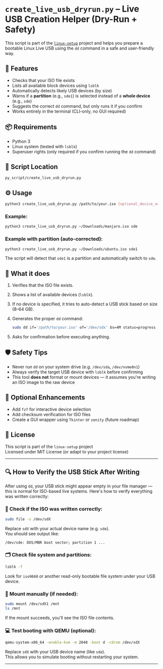 # `create_live_usb_dryrun.py` – Live USB Creation Helper (Dry-Run + Safety)

This script is part of the [`linux-setup`](https://github.com/yourname/linux-setup) project and helps you prepare a
bootable Linux Live USB using the `dd` command in a safe and user-friendly way.

## 🚀 Features

- Checks that your ISO file exists
- Lists all available block devices using `lsblk`
- Automatically detects likely USB devices (by size)
- Warns if a **partition** (e.g., `sde1`) is selected instead of a **whole device** (e.g., `sde`)
- Suggests the correct `dd` command, but only runs it if you confirm
- Works entirely in the terminal (CLI-only, no GUI required)

## 📦 Requirements

- Python 3
- Linux system (tested with `lsblk`)
- Superuser rights (only required if you confirm running the `dd` command)

## 📁 Script Location

```text
py_script/create_live_usb_dryrun.py
```

## ⚙️ Usage

```bash
python3 create_live_usb_dryrun.py /path/to/your.iso [optional_device_name]
```

### Example:

```bash
python3 create_live_usb_dryrun.py ~/Downloads/manjaro.iso sde
```

### Example with partition (auto-corrected):

```bash
python3 create_live_usb_dryrun.py ~/Downloads/ubuntu.iso sde1
```

The script will detect that `sde1` is a partition and automatically switch to `sde`.

## 🧪 What it does

1. Verifies that the ISO file exists.
2. Shows a list of available devices (`lsblk`).
3. If no device is specified, it tries to auto-detect a USB stick based on size (8–64 GB).
4. Generates the proper `dd` command:

   ```bash
   sudo dd if='/path/to/your.iso' of='/dev/sdx' bs=4M status=progress && sync
   ```

5. Asks for confirmation before executing anything.

## 🛡️ Safety Tips

- Never run `dd` on your system drive (e.g. `/dev/sda`, `/dev/nvme0n1`)
- Always verify the target USB device with `lsblk` before confirming
- This tool **does not** format or mount devices — it assumes you're writing an ISO image to the raw device

## 🧠 Optional Enhancements

- Add `fzf` for interactive device selection
- Add checksum verification for ISO files
- Create a GUI wrapper using `Tkinter` or `zenity` (future roadmap)

## 📜 License

This script is part of the `linux-setup` project  
Licensed under MIT License (or adapt to your project license)


---

## 🔍 How to Verify the USB Stick After Writing

After using `dd`, your USB stick might appear empty in your file manager — this is normal for ISO-based live systems.
Here's how to verify everything was written correctly:

### 🧪 Check if the ISO was written correctly:

```bash
sudo file -s /dev/sdX
```

Replace `sdX` with your actual device name (e.g. `sde`).  
You should see output like:

```
/dev/sde: DOS/MBR boot sector; partition 1 ...
```

### 🗂 Check file system and partitions:

```bash
lsblk -f
```

Look for `iso9660` or another read-only bootable file system under your USB device.

### 🔌 Mount manually (if needed):

```bash
sudo mount /dev/sdX1 /mnt
ls /mnt
```

If the mount succeeds, you'll see the ISO file contents.

### 💻 Test booting with QEMU (optional):

```bash
qemu-system-x86_64 -enable-kvm -m 2048 -boot d -cdrom /dev/sdX
```

Replace `sdX` with your USB device name (like `sde`).  
This allows you to simulate booting without restarting your system.

---

